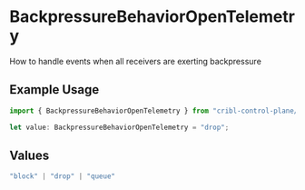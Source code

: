 # BackpressureBehaviorOpenTelemetry

How to handle events when all receivers are exerting backpressure

## Example Usage

```typescript
import { BackpressureBehaviorOpenTelemetry } from "cribl-control-plane/models/operations";

let value: BackpressureBehaviorOpenTelemetry = "drop";
```

## Values

```typescript
"block" | "drop" | "queue"
```